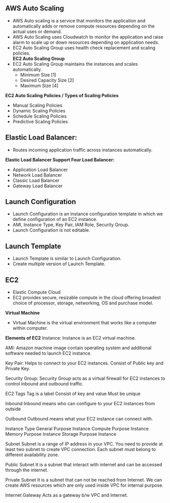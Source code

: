 ## AWS Auto Scaling
- AWS Auto scaling is a service that monitors the application and automatically adds or remove compute resources depending on the actual uses or demand.
- AWS Auto Scaling uses Cloudwatch to monitor the application and raise alarm to scale up or down resources depending on application needs.
- EC2 Auto Scaling Group uses health check replacement and scaling policies.<br/>
**EC2 Auto Scaling Group**
- EC2 Auto Scaling Group maintains the instances and scales automatically.
  - Minimum Size [1]
  - Desired Capacity Size [2]
  - Maximum Size [4]<br/>

**EC2 Auto Scaling Policies / Types of Scaling Policies**
- Manual Scaling Policies
- Dynamic Scaling Policies
- Schedule Scaling Policies
- Predictive Scaling Policies

## Elastic Load Balancer:
- Routes incoming application traffic across instances automatically.<br/>

**Elastic Load Balancer Support Four Load Balancer:**
- Application Load Balancer
- Network Load Balancer 
- Classic Load Balancer
- Gateway Load Balancer

## Launch Configuration
- Launch Configuration is an instance configuration template in which we define configuration of an EC2 instance.
- AMI, Instance Type, Key Pair, IAM Role, Security Group.
- Launch Configuration is not editable.

## Launch Template
- Launch Template is similar to Launch Configuration.
- Create multiple version of Launch Template.

## EC2
- Elastic Compute Cloud
- EC2 provides secure, resizable compute in the cloud offering broadest choice of processor, storage, networking, OS and purchase model.

**Virtual Machine**
- Virtual Machine is the virtual environment that works like a computer within computer.


**Elements of EC2**
Instance:
Instance is an EC2 virtual machine.

AMI:
Amazon machine image contain operating system and additional software needed to launch EC2 instance.

Key Pair:
Helps to connect to your EC2 instances.
Consist of Public key and Private Key.

Security Group:
Security Group acts as a virtual firewall for EC2 instances to control inbound and outbound traffic.
 
EC2 Tags
Tag is a label
Consist of key and value
Must be unique

Inbound
Inbound means who can configure to your EC2 instances from outside

Outbound 
Outbound means what your EC2 instance can connect with.


Instance Type
General Purpose Instance
Compute Purpose Instance
Memory Purpose Instance
Storage Purpose Instance


Subnet
Subnet is a range of IP address in your VPC.
You need to provide at least two subnet to create VPC connection.
Each subnet must belong to different availability zone.


Public Subnet
It is a subnet that interact with internet and can be accessed through the internet.

Private Subnet
It is a subnet that can not be reached from Internet.
We can create AWS resources which are only used inside VPC for internal purpose.

Internet Gateway
Acts as a gateway b/w VPC and Internet.

